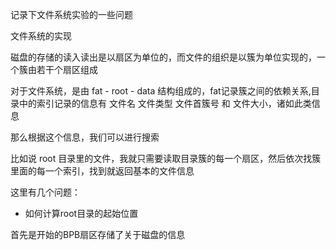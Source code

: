记录下文件系统实验的一些问题

文件系统的实现

磁盘的存储的读入读出是以扇区为单位的，而文件的组织是以簇为单位实现的，一个簇由若干个扇区组成

对于文件系统，是由 fat - root - data 结构组成的，fat记录簇之间的依赖关系,目录中的索引记录的信息有 文件名 文件类型 文件首簇号 和 文件大小，诸如此类信息

那么根据这个信息，我们可以进行搜索

比如说 root 目录里的文件，我就只需要读取目录簇的每一个扇区，然后依次找簇里面的每一个索引，找到就返回基本的文件信息

这里有几个问题：

- 如何计算root目录的起始位置

首先是开始的BPB扇区存储了关于磁盘的信息

